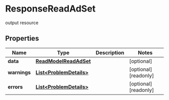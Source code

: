 

# ResponseReadAdSet

output resource

## Properties

| Name | Type | Description | Notes |
|------------ | ------------- | ------------- | -------------|
|**data** | [**ReadModelReadAdSet**](ReadModelReadAdSet.md) |  |  [optional] |
|**warnings** | [**List&lt;ProblemDetails&gt;**](ProblemDetails.md) |  |  [optional] [readonly] |
|**errors** | [**List&lt;ProblemDetails&gt;**](ProblemDetails.md) |  |  [optional] [readonly] |



